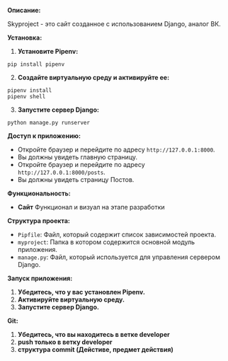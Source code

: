 **Описание:**

Skyproject - это сайт созданное с использованием Django, аналог ВК.

**Установка:**

1. **Установите Pipenv:**

```
pip install pipenv
```


2. **Создайте виртуальную среду и активируйте ее:**

```
pipenv install
pipenv shell
```

3. **Запустите сервер Django:**

```
python manage.py runserver
```

**Доступ к приложению:**

- Откройте браузер и перейдите по адресу `http://127.0.0.1:8000`.
- Вы должны увидеть главную страницу.
- Откройте браузер и перейдите по адресу `http://127.0.0.1:8000/posts`.
- Вы должны увидеть страницу Постов.

**Функциональность:**

- **Сайт**
Функционал и визуал на этапе разработки

**Структура проекта:**

- `Pipfile`: Файл, который содержит список зависимостей проекта.
- `myproject`: Папка в котором содержится основной модуль приложения.
- `manage.py`: Файл, который используется для управления сервером Django.

**Запуск приложения:**

1. **Убедитесь, что у вас установлен Pipenv.**
2. **Активируйте виртуальную среду.**
3. **Запустите сервер Django.**

**Git:**
1. **Убедитесь, что вы находитесь в ветке developer**
2. **push только в ветку developer**
3. **структура commit (Дейстиве, предмет действия)**


